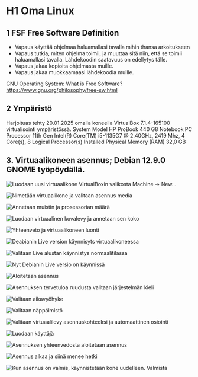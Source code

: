 # H1 Oma Linux

## 1 FSF Free Software Definition

- Vapaus käyttää ohjelmaa haluamallasi tavalla mihin thansa arkoitukseen
- Vapaus tutkia, miten ohjelma toimii, ja muuttaa sitä niin, että se toimii haluamallasi tavalla. Lähdekoodin saatavuus on edellytys tälle.
- Vapaus jakaa kopioita ohjelmasta muille.
- Vapaus jakaa muokkaamaasi lähdekoodia muille.

GNU Operating System: What is Free Software?
https://www.gnu.org/philosophy/free-sw.html

## 2 Ympäristö

Harjoituas tehty 20.01.2025 omalla koneella VirtualBox 7.1.4-165100 virtualisointi ympäristössä.
System Model	HP ProBook 440 G8 Notebook PC
Processor	11th Gen Intel(R) Core(TM) i5-1135G7 @ 2.40GHz, 2419 Mhz, 4 Core(s), 8 Logical Processor(s)
Installed Physical Memory (RAM)	32,0 GB

## 3. Virtuaalikoneen asennus; Debian 12.9.0 GNOME työpöydällä.

![Luodaan uusi virtuaalikone VirtualBoxin valikosta Machine -> New...](https://github.com/mikacheese/linux-servers/tree/images/Kuva.png "Luodaan uusi virtuaalikone VirtualBoxin valikosta Machine -> New...")

![Nimetään virtuaalikone ja valitaan asennus media](https://github.com/mikacheese/linux-servers/tree/images/Kuva1.png "Nimetään virtuaalikone ja valitaan asennus media")

![Annetaan muistin ja prosessorian määrä](https://github.com/mikacheese/linux-servers/tree/images/Kuva2.png "Annetaan muistin ja prosessorian määrä")

![Luodaan virtuaalinen kovalevy ja annetaan sen koko](https://github.com/mikacheese/linux-servers/tree/images/Kuva3.png "Luodaan virtuaalinen kovalevy ja annetaan sen koko")

![Yhteenveto ja virtuaalikoneen luonti](https://github.com/mikacheese/linux-servers/tree/images/Kuva4.png "Yhteenveto ja virtuaalikoneen luonti")

![Deabianin Live version käynnisyts virtuaalikoneessa](https://github.com/mikacheese/linux-servers/tree/images/Kuva5.png "Deabianin Live version käynnisyts virtuaalikoneessa")

![Valitaan Live alustan käynnistys normaalitilassa](https://github.com/mikacheese/linux-servers/tree/images/Kuva6.png "Valitaan Live alustan käynnistys normaalitilassa")

![Nyt Debianin Live versio on käynnissä](https://github.com/mikacheese/linux-servers/tree/images/Kuva7.png "Nyt Debianin Live versio on käynnissä")

![Aloitetaan asennus](https://github.com/mikacheese/linux-servers/tree/images/Kuva8.png "Aloitetaan asennus")

![Asennuksen tervetuloa ruudusta valitaan järjestelmän kieli](https://github.com/mikacheese/linux-servers/tree/images/Kuva9.png "Asennuksen tervetuloa ruudusta valitaan järjestelmän kieli")

![Valitaan aikavyöhyke](https://github.com/mikacheese/linux-servers/tree/images/Kuva10.png "Valitaan aikavyöhyke")

![Valitaan näppäimistö](https://github.com/mikacheese/linux-servers/tree/images/Kuva11.png "Valitaan näppäimistö")

![Valitaan virtuaalilevy asennuskohteeksi ja automaattinen osiointi](https://github.com/mikacheese/linux-servers/tree/images/Kuva12.png "Valitaan virtuaalilevy asennuskohteeksi ja automaattinen osiointi")

![Luodaan käyttäjä](https://github.com/mikacheese/linux-servers/tree/images/Kuva13.png "Luodaan käyttäjä")

![Asennuksen yhteenvedosta aloitetaan asennus](https://github.com/mikacheese/linux-servers/tree/images/Kuva14.png "Asennuksen yhteenvedosta aloitetaan asennus")

![Asennus alkaa ja siinä menee hetki](https://github.com/mikacheese/linux-servers/tree/images/Kuva15.png "Asennus alkaa ja siinä menee hetki")

![Kun asennus on valmis, käynnistetään kone uudelleen. Valmista](https://github.com/mikacheese/linux-servers/tree/images/Kuva16.png "Kun asennus on valmis, käynnistetään kone uudelleen. Valmista ")


